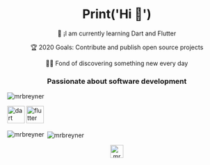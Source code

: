 <h1 align="center">Print('Hi 👋')</h1>

<p align="center">🐻 ¡I am currently learning Dart and Flutter</p>
<p align="center">🏆 2020 Goals: Contribute and publish open source projects</p>
<p align="center">👨‍💻 Fond of discovering something new every day</p>

<h3 align="center">Passionate about software development</h3>

<p align="left"> <img src="https://komarev.com/ghpvc/?username=mrbreyner" alt="mrbreyner" /> </p>

<p align="left"><img src="https://www.vectorlogo.zone/logos/dartlang/dartlang-icon.svg" alt="dart" width="40" height="40"/> <img src="https://www.vectorlogo.zone/logos/flutterio/flutterio-icon.svg" alt="flutter" width="40" height="40"/></p>

<p><img align="left" src="https://github-readme-stats.vercel.app/api/top-langs/?username=mrbreyner&layout=compact&hide=html" alt="mrbreyner" /></p>

<p>&nbsp;<img align="center" src="https://github-readme-stats.vercel.app/api?username=mrbreyner&show_icons=true" alt="mrbreyner" /></p>

<p align="center">
<a href="https://twitter.com/mrbreyner" target="blank"><img align="center" src="https://cdn.jsdelivr.net/npm/simple-icons@3.0.1/icons/twitter.svg" alt="mrbreyner" height="30" width="30" /></a>
</p>
